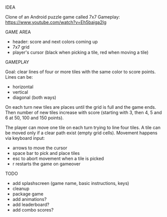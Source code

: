 IDEA

Clone of an Android puzzle game called 7x7
Gameplay: https://www.youtube.com/watch?v=Eh5baiga2Ig

GAME AREA

- header: score and next colors coming up
- 7x7 grid
- player's cursor (black when picking a tile, red when moving a tile)

GAMEPLAY

Goal: clear lines of four or more tiles with the same color to score points. Lines can be:

- horizontal
- vertical 
- diagonal (both ways)

On each turn new tiles are places until the grid is full and the game ends. Then number of new tiles increase with score (starting with 3, then 4, 5 and 6 at 50, 100 and 150 points). 

The player can move one tile on each turn trying to line four tiles. A tile can be moved only if a clear path exist (empty grid cells). Movement happens via keyboard input:

- arrows to move the cursor
- space bar to pick and place tiles
- esc to abort movement when a tile is picked 
- r restarts the game on gameover 

TODO

- add splashscreen (game name, basic instructions, keys)
- cleanup
- package game
- add animations?
- add leaderboard?
- add combo scores?
